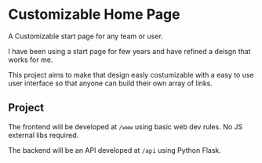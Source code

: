 # Customizable Home Page

A Customizable start page for any team or user.

I have been using a start page for few years and have refined a deisgn
that works for me.

This project aims to make that design easly costumizable with a easy to use
user interface so that anyone can build their own array of links.

## Project

The frontend will be developed at `/www` using basic web dev rules.
No JS external libs required.

The backend will be an API developed at `/api` using Python Flask.
